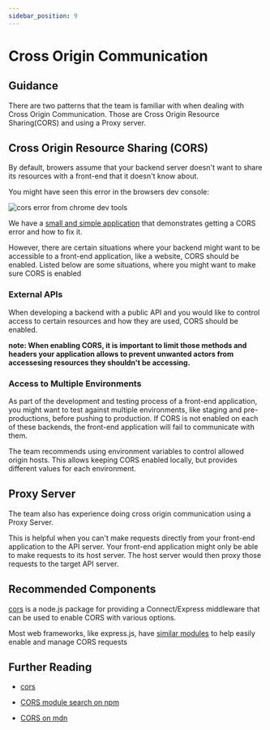 ```yaml
---
sidebar_position: 9
---
```


# Cross Origin Communication


## Guidance

There are two patterns that the team is familiar with when dealing with Cross Origin Communication.  Those are Cross Origin Resource Sharing(CORS) and using a Proxy server.

## Cross Origin Resource Sharing (CORS)

By default, browers assume that your backend server doesn't want to share its resources with a front-end that it doesn't know about.

You might have seen this error in the browsers dev console:

![cors error from chrome dev tools](../assets/cors-error.png)

We have a [small and simple application](https://github.com/nodeshift-blog-examples/cors-ref-arch-demo) that demonstrates getting a CORS error and how to fix it.

However, there are certain situations where your backend might want to be accessible to a front-end application, like a website, CORS should be enabled.  Listed below are some situations, where you might want to make sure CORS is enabled

### External APIs

When developing a backend with a public API and you would like to control access to certain resources and how they are used, CORS should be enabled.

**note: When enabling CORS, it is important to limit those methods and headers your application allows to prevent unwanted actors from accessesing resources they shouldn't be accessing.**


### Access to Multiple Environments

As part of the development and testing process of a front-end application, you might want to test against multiple environments, like staging and pre-productions, before pushing to production.  If CORS is not enabled on each of these backends, the front-end application will fail to communicate with them.

The team recommends using environment variables to control allowed origin hosts.  This allows keeping CORS enabled locally, but provides different values for each environment.

## Proxy Server

The team also has experience doing cross origin communication using a Proxy Server.

This is helpful when you can't make requests directly from your front-end application to the API server.  Your front-end application might only be able to make requests to its host server.  The host server would then proxy those requests to the target API server.

## Recommended Components

[cors](https://www.npmjs.com/package/cors) is a node.js package for providing a Connect/Express middleware that can be used to enable CORS with various options.

Most web frameworks, like express.js, have [similar modules](https://www.npmjs.com/search?q=cors) to help easily enable and manage CORS requests

## Further Reading

* [cors](https://www.npmjs.com/package/cors)

* [CORS module search on npm](https://www.npmjs.com/search?q=cors)

* [CORS on mdn](https://developer.mozilla.org/en-US/docs/Web/HTTP/CORS)
